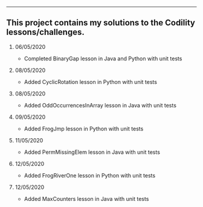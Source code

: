 ----------------------------------------------------------------------
This project contains my solutions to the Codility lessons/challenges.
----------------------------------------------------------------------

1. 06/05/2020
    - Completed BinaryGap lesson in Java and Python with unit tests

2. 08/05/2020
    - Added CyclicRotation lesson in Python with unit tests

3. 08/05/2020
    - Added OddOccurrencesInArray lesson in Java with unit tests

4. 09/05/2020
    - Added FrogJmp lesson in Python with unit tests

5. 11/05/2020
    - Added PermMissingElem lesson in Java with unit tests

6. 12/05/2020
    - Added FrogRiverOne lesson in Python with unit tests

7. 12/05/2020
    - Added MaxCounters lesson in Java with unit tests
